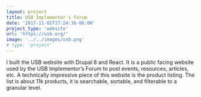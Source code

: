 ```yaml
---
layout: project
title: USB Implementor's Forum
date: '2017-11-01T17:24:36-06:00'
project_type: 'website'
url: 'https://usb.org/'
image: '../../images/usb.png'
# type: 'project'
---
```


I built the USB website with Drupal 8 and React. It is a public facing website used by the USB Implementor’s Forum to post events, resources, articles, etc. A technically impressive piece of this website is the product listing. The list is about 11k products, it is searchable, sortable, and filterable to a granular level.
